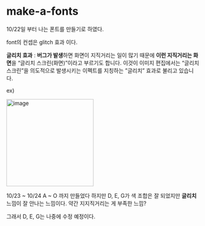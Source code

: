 # make-a-fonts

10/22일 부터 나는 폰트를 만들기로 하였다.

font의 컨셉은 glitch 효과 이다.

**글리치 효과** : **버그가 발생**하면 화면이 지직거리는 
일이 많기 때문에 **이런 지직거리는 화면**을 
“글리치 스크린(화면)”이라고 부르기도 합니다. 
이것이 이미지 편집에서는 “글리치 스크린”을
의도적으로 발생시키는 이펙트를 지칭하는 
”글리치” 효과로 불리고 있습니다.

ex) 


<img width="227" alt="image" src="https://github.com/GSMIOTjgh/make-a-fonts/assets/132252115/31e5f093-d882-4be6-833d-38cee50a3480">

10/23 ~ 10/24
A ~ O 까지 만들었다
하지만 D, E, G가 색 조합은 잘 되었지만
**글리치**느낌이 잘 안나는 느낌이다. 약간 지지직거리는 게 부족한 느낌?

그래서 D, E, G는 나중에 수정 예정이다.


